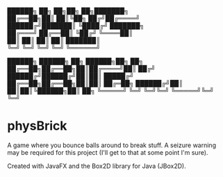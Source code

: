 ██████╗ ██╗  ██╗██╗   ██╗███████╗  
██╔══██╗██║  ██║╚██╗ ██╔╝██╔════╝  
██████╔╝███████║ ╚████╔╝ ███████╗  
██╔═══╝ ██╔══██║  ╚██╔╝  ╚════██║  
██║     ██║  ██║   ██║   ███████║  
╚═╝     ╚═╝  ╚═╝   ╚═╝   ╚══════╝  
                                   
██████╗ ██████╗ ██╗ ██████╗██╗  ██╗
██╔══██╗██╔══██╗██║██╔════╝██║ ██╔╝
██████╔╝██████╔╝██║██║     █████╔╝ 
██╔══██╗██╔══██╗██║██║     ██╔═██╗ 
██████╔╝██║  ██║██║╚██████╗██║  ██╗
╚═════╝ ╚═╝  ╚═╝╚═╝ ╚═════╝╚═╝  ╚═╝
                                   

# physBrick
A game where you bounce balls around to break stuff. 
A seizure warning may be required for this project (I'll get to that at some point I'm sure). 

Created with JavaFX and the Box2D library for Java (JBox2D).
